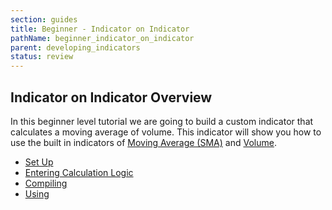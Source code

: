 ```yaml
---
section: guides
title: Beginner - Indicator on Indicator
pathName: beginner_indicator_on_indicator
parent: developing_indicators
status: review
---
```


## Indicator on Indicator Overview

In this beginner level tutorial we are going to build a custom indicator that calculates a moving average of volume. This indicator will show you how to use the built in indicators of [Moving Average (SMA)](moving_average_-_simple_sma) and [Volume](volume.md).

* [Set Up](set_up5)
* [Entering Calculation Logic](entering_calculation_logic2)
* [Compiling](compiling2)
* [Using](using2)
